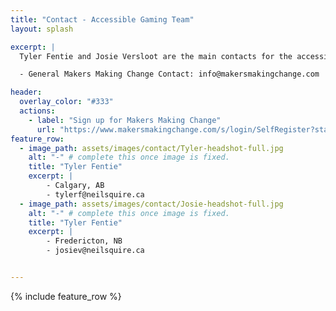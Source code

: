 ```yaml
---
title: "Contact - Accessible Gaming Team"
layout: splash

excerpt: |
  Tyler Fentie and Josie Versloot are the main contacts for the accessible gaming team at MMC. See their contact information below.

  - General Makers Making Change Contact: info@makersmakingchange.com

header:
  overlay_color: "#333"
  actions:
    - label: "Sign up for Makers Making Change"
      url: "https://www.makersmakingchange.com/s/login/SelfRegister?startURL=%2Fs%2Fadaptive-gaming%3Ft%3D1706657381300" # direct link to download the Main branch
feature_row:
  - image_path: assets/images/contact/Tyler-headshot-full.jpg
    alt: "-" # complete this once image is fixed.
    title: "Tyler Fentie"
    excerpt: |
        - Calgary, AB
        - tylerf@neilsquire.ca
  - image_path: assets/images/contact/Josie-headshot-full.jpg
    alt: "-" # complete this once image is fixed.
    title: "Tyler Fentie"
    excerpt: |
        - Fredericton, NB
        - josiev@neilsquire.ca


---
```



{% include feature_row %}